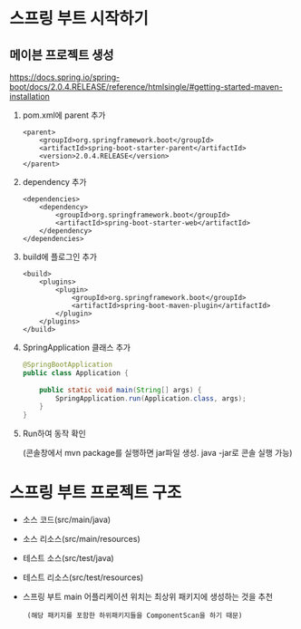 # 스프링 부트 시작하기



## 메이븐 프로젝트 생성

<https://docs.spring.io/spring-boot/docs/2.0.4.RELEASE/reference/htmlsingle/#getting-started-maven-installation>



1. pom.xml에  parent 추가

   ```properties
   <parent>
       <groupId>org.springframework.boot</groupId>
       <artifactId>spring-boot-starter-parent</artifactId>
       <version>2.0.4.RELEASE</version>
   </parent>
   ```

2. dependency 추가

   ```properties
   <dependencies>
       <dependency>
           <groupId>org.springframework.boot</groupId>
           <artifactId>spring-boot-starter-web</artifactId>
       </dependency>
   </dependencies>
   ```

3. build에 플로그인 추가

   ```properties
   <build>
       <plugins>
           <plugin>
               <groupId>org.springframework.boot</groupId>
               <artifactId>spring-boot-maven-plugin</artifactId>
           </plugin>
       </plugins>
   </build>
   ```

4. SpringApplication 클래스 추가

   ```java
   @SpringBootApplication
   public class Application {
       
       public static void main(String[] args) {
           SpringApplication.run(Application.class, args);
       }
   }
   ```

5. Run하여 동작 확인

   (콘솔창에서 mvn package를 실행하면 jar파일 생성. java -jar로 콘솔 실행 가능)



# 스프링 부트 프로젝트 구조



- 소스 코드(src/main/java)

- 소스 리소스(src/main/resources)

- 테스트 소스(src/test/java)

- 테스트 리소스(src/test/resources)

- 스프링 부트 main 어플리케이션 위치는 최상위 패키지에 생성하는 것을 추천

       (해당 패키지를 포함한 하위패키지들을 ComponentScan을 하기 때문)



